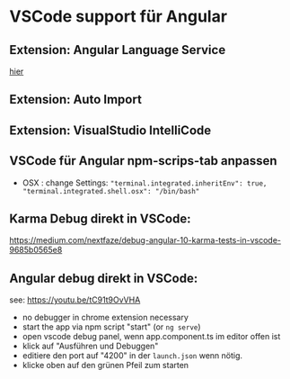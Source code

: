 # VSCode support für Angular

## Extension: Angular Language Service

[hier](https://marketplace.visualstudio.com/items?itemName=Angular.ng-template)

## Extension: Auto Import

## Extension: VisualStudio IntelliCode

## VSCode für Angular npm-scrips-tab anpassen

- OSX : change Settings: `"terminal.integrated.inheritEnv": true, "terminal.integrated.shell.osx": "/bin/bash"`

## Karma Debug direkt in VSCode:

https://medium.com/nextfaze/debug-angular-10-karma-tests-in-vscode-9685b0565e8

## Angular debug direkt in VSCode:

see: https://youtu.be/tC91t9OvVHA

- no debugger in chrome extension necessary
- start the app via npm script "start" (or `ng serve`)
- open vscode debug panel, wenn app.component.ts im editor offen ist
- klick auf "Ausführen und Debuggen"
- editiere den port auf "4200" in der `launch.json` wenn nötig.
- klicke oben auf den grünen Pfeil zum starten
